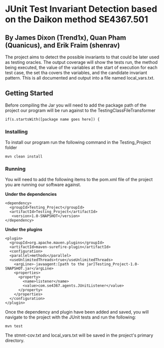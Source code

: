 # JUnit Test Invariant Detection based on the Daikon method SE4367.501 
## By James Dixon (Trend1x), Quan Pham (Quanicus), and Erik Fraim (shenrav)

The project aims to detect the possible invariants to that could be later used as testing oracles. The output coverage will show the tests run, the method being executed, the value of the variables at the start of execution for each test case, the set tha covers the variables, and the candidate invariant pattern. This is all documented and output into a file named local_vars.txt.

## Getting Started
 Before compiling the Jar you will need to add the package path of the project our program will be run against to the 
 TestingClassFileTransformer
 
 ```
 if(s.startsWith([package name goes here]) {
 ```

### Installing
To install our program run the following command in the Testing_Project folder

```
mvn clean install
```

### Running 
You will need to add the following items to the pom.xml file of the project you are running our software against. 

**Under the dependencies**
```
<dependency>
  <groupId>Testing_Project</groupId>
  <artifactId>Testing_Project</artifactId>
   <version>1.0-SNAPSHOT</version>
</dependency>
```
**Under the plugins** 
```
<plugin>
  <groupId>org.apache.maven.plugins</groupId>
  <artifactId>maven-surefire-plugin</artifactId>
  <configuration>
  <parallel>methods</parallel>
  <useUnlimitedThreads>true</useUnlimitedThreads>
    <argLine>-javaagent:[path to the jar]Testing_Project-1.0-SNAPSHOT.jar</argLine>
    <properties>
      <property>
        <name>listener</name>
        <value>com.se4367.agents.JUnitListener</value>
      </property>
    </properties>
  </configuration>
</plugin>
```

Once the dependency and plugin have been added and saved, you will navigate to the project with the JUnit tests and run the following:

```
mvn test
```

The stmnt-cov.txt and local_vars.txt will be saved in the project's primary directory. 
